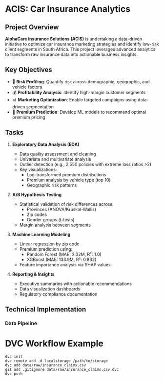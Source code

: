 # ACIS: Car Insurance Analytics 

## Project Overview
**AlphaCare Insurance Solutions (ACIS)** is undertaking a data-driven initiative to optimize car insurance marketing strategies and identify low-risk client segments in South Africa. This project leverages advanced analytics to transform raw insurance data into actionable business insights.

## Key Objectives
- 🎯 **Risk Profiling**: Quantify risk across demographic, geographic, and vehicle factors
- 💰 **Profitability Analysis**: Identify high-margin customer segments
- 📊 **Marketing Optimization**: Enable targeted campaigns using data-driven segmentation
- 🔮 **Premium Prediction**: Develop ML models to recommend optimal premium pricing

## Tasks
1. **Exploratory Data Analysis (EDA)**
   - Data quality assessment and cleaning
   - Univariate and multivariate analysis
   - Outlier detection (e.g., 2,550 policies with extreme loss ratios >2)
   - Key visualizations:
     - Log-transformed premium distributions
     - Premium analysis by vehicle type (top 10)
     - Geographic risk patterns

2. **A/B Hypothesis Testing**
   - Statistical validation of risk differences across:
     - Provinces (ANOVA/Kruskal-Wallis)
     - Zip codes
     - Gender groups (t-tests)
   - Margin analysis between segments

3. **Machine Learning Modeling**
   - Linear regression by zip code
   - Premium prediction using:
     - Random Forest (MAE: 2.02M, R²: 1.0)
     - XGBoost (MAE: 133.9M, R²: 0.832)
   - Feature importance analysis via SHAP values

4. **Reporting & Insights**
   - Executive summaries with actionable recommendations
   - Data visualization dashboards
   - Regulatory compliance documentation

## Technical Implementation
### Data Pipeline
# DVC Workflow Example
    dvc init
    dvc remote add -d localstorage /path/to/storage
    dvc add data/raw/insurance_claims.csv
    git add .gitignore data/raw/insurance_claims.csv.dvc
    dvc push

